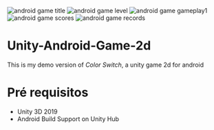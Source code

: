 ![android game title](https://user-images.githubusercontent.com/57958790/69499672-57136a80-0ed3-11ea-9c13-5d5d93366ae3.jpg)
![android game level](https://user-images.githubusercontent.com/57958790/69499974-03eee700-0ed6-11ea-8130-c6f4840feea4.jpg)
![android game gameplay1](https://user-images.githubusercontent.com/57958790/69499986-1701b700-0ed6-11ea-9232-8e7100fe6ecd.jpg)
![android game scores](https://user-images.githubusercontent.com/57958790/69499999-297bf080-0ed6-11ea-835f-e072730d68fd.jpg)
![android game records](https://user-images.githubusercontent.com/57958790/69500006-3698df80-0ed6-11ea-872e-c897e4adb1c6.jpg)



# Unity-Android-Game-2d

This is my demo version of _Color Switch_, a unity game 2d for android


# Pré requisitos

* Unity 3D 2019
* Android Build Support on Unity Hub



